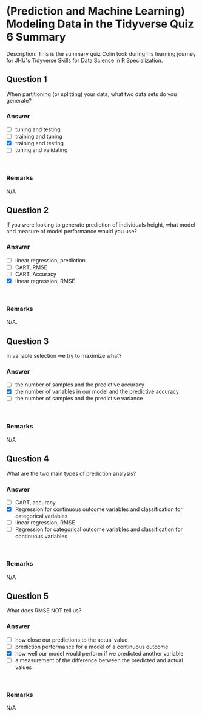 # (Prediction and Machine Learning) Modeling Data in the Tidyverse Quiz 6 Summary

Description: This is the summary quiz Colin took during his learning journey for JHU's Tidyverse Skills for Data Science in R Specialization.</br>

Question 1
----------
When partitioning (or splitting) your data, what two data sets do you generate? </br>

### Answer
- [ ] tuning and testing
- [ ] training and tuning
- [x] training and testing
- [ ] tuning and validating
</br>

### Remarks
N/A </br>

Question 2
----------
If you were looking to generate prediction of individuals height, what model and measure of model performance would you use? </br>

### Answer
- [ ] linear regression, prediction
- [ ] CART, RMSE
- [ ] CART, Accuracy
- [x] linear regression, RMSE
</br>

### Remarks
N/A.</br>

Question 3
----------
In variable selection we try to maximize what? </br>

### Answer
- [ ] the number of samples and the predictive accuracy
- [x] the number of variables in our model and the predictive accuracy
- [ ] the number of samples and the predictive variance
</br>

### Remarks
N/A </br>

Question 4
----------
What are the two main types of prediction analysis? </br>

### Answer
- [ ] CART, accuracy
- [x] Regression for continuous outcome variables and classification for categorical variables
- [ ] linear regression, RMSE
- [ ] Regression for categorical outcome variables and classification for continuous variables
</br>

### Remarks
N/A </br>

Question 5
----------
What does RMSE NOT tell us? </br>

### Answer
- [ ] how close our predictions to the actual value
- [ ] prediction performance for a model of a continuous outcome
- [x] how well our model would perform if we predicted another variable
- [ ] a measurement of the difference between the predicted and actual values
</br>

### Remarks
N/A </br>
